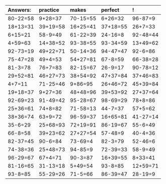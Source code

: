 | Answers: | practice | makes | perfect | ! |
| :--- | :--- | :--- | :--- | :--- |
| 80-22=58 | 9+28=37 | 70-15=55 | 6+26=32 | 96-87=9 | 
| 18+13=31 | 39+19=58 | 16+25=41 | 37+18=55 | 26+7=33 | 
| 6+15=21 | 58-9=49 | 61-22=39 | 24-16=8 | 92-48=44 | 
| 4+59=63 | 14+38=52 | 93-38=55 | 93-34=59 | 13+49=62 | 
| 92-73=19 | 49+22=71 | 50-14=36 | 94-47=47 | 92-6=86 | 
| 75-47=28 | 49+4=53 | 54+27=81 | 67-8=59 | 66-38=28 | 
| 81-3=78 | 76+7=83 | 82-15=67 | 26-9=17 | 90-78=12 | 
| 29+52=81 | 46+27=73 | 38+54=92 | 47+37=84 | 37+46=83 | 
| 4+7=11 | 71-25=46 | 9+86=95 | 26+46=72 | 45+39=84 | 
| 19+18=37 | 9+27=36 | 48+48=96 | 39+53=92 | 27+37=64 | 
| 92-69=23 | 91-49=42 | 95-28=67 | 98-69=29 | 78+8=86 | 
| 25+36=61 | 74+8=82 | 71-58=13 | 44-7=37 | 57+5=62 | 
| 38+36=74 | 63+9=72 | 96-59=37 | 16+65=81 | 41-27=14 | 
| 35-6=29 | 25+68=93 | 72+19=91 | 86-19=67 | 55-6=49 | 
| 66-8=58 | 39+23=62 | 27+27=54 | 57-48=9 | 40-4=36 | 
| 82-37=45 | 90-6=84 | 73-69=4 | 82-3=79 | 52-46=6 | 
| 74-38=36 | 25+48=73 | 94-85=9 | 72-39=33 | 58-9=49 | 
| 96-29=67 | 67+4=71 | 90-3=87 | 16+39=55 | 8+33=41 | 
| 81-16=65 | 31-13=18 | 5+49=54 | 93-8=85 | 12+59=71 | 
| 93-8=85 | 55-29=26 | 71-5=66 | 86-39=47 | 28-19=9 | 
